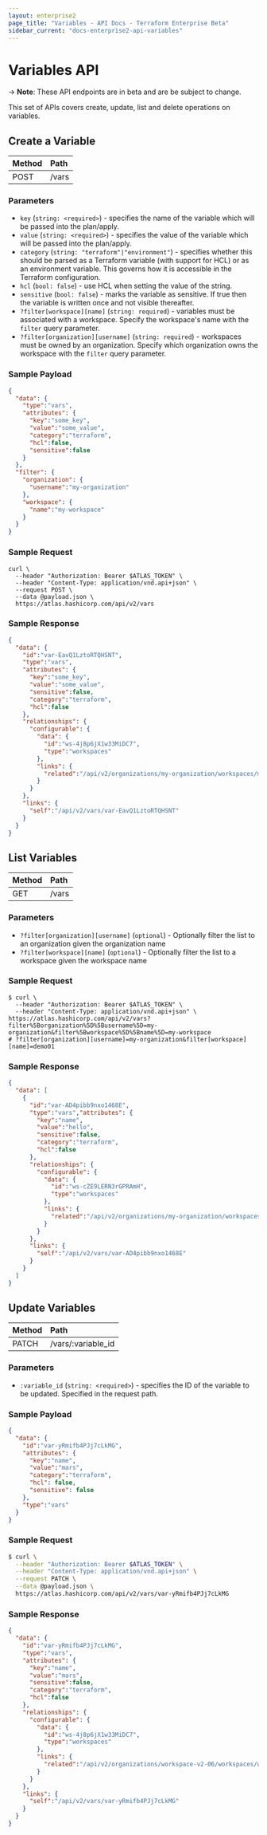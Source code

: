```yaml
---
layout: enterprise2
page_title: "Variables - API Docs - Terraform Enterprise Beta"
sidebar_current: "docs-enterprise2-api-variables"
---
```


# Variables API

-> **Note**: These API endpoints are in beta and are be subject to change.

This set of APIs covers create, update, list and delete operations on variables.


## Create a Variable

| Method | Path           |
| :----- | :------------- |
| POST | /vars |

### Parameters

- `key` (`string: <required>`) - specifies the name of the variable which will be passed into the plan/apply.
- `value` (`string: <required>`) - specifies the value of the variable which will be passed into the plan/apply.
- `category` (`string: "terraform"|"environment"`) - specifies whether this should be parsed as a Terraform variable (with support for HCL) or as an environment variable. This governs how it is accessible in the Terraform configuration.
- `hcl` (`bool: false`) - use HCL when setting the value of the string.
- `sensitive` (`bool: false`) - marks the variable as sensitive. If true then the variable is written once and not visible thereafter.
- `?filter[workspace][name]` (`string: required`) - variables must be associated with a workspace. Specify the workspace's name with the `filter` query parameter.
- `?filter[organization][username]` (`string: required`) - workspaces must be owned by an organization. Specify which organization owns the workspace with the `filter` query parameter.

### Sample Payload

```json
{
  "data": {
    "type":"vars",
    "attributes": {
      "key":"some_key",
      "value":"some_value",
      "category":"terraform",
      "hcl":false,
      "sensitive":false
    }
  },
  "filter": {
    "organization": {
      "username":"my-organization"
    },
    "workspace": {
      "name":"my-workspace"
    }
  }
}
```

### Sample Request

```shell
curl \
  --header "Authorization: Bearer $ATLAS_TOKEN" \
  --header "Content-Type: application/vnd.api+json" \
  --request POST \
  --data @payload.json \
  https://atlas.hashicorp.com/api/v2/vars
```

### Sample Response

```json
{
  "data": {
    "id":"var-EavQ1LztoRTQHSNT",
    "type":"vars",
    "attributes": {
      "key":"some_key",
      "value":"some_value",
      "sensitive":false,
      "category":"terraform",
      "hcl":false
    },
    "relationships": {
      "configurable": {
        "data": {
          "id":"ws-4j8p6jX1w33MiDC7",
          "type":"workspaces"
        },
        "links": {
          "related":"/api/v2/organizations/my-organization/workspaces/my-workspace"
        }
      }
    },
    "links": {
      "self":"/api/v2/vars/var-EavQ1LztoRTQHSNT"
    }
  }
}
```

## List Variables

| Method | Path           |
| :----- | :------------- |
| GET | /vars |

### Parameters

- `?filter[organization][username]` (`optional`) - Optionally filter the list to an organization given the organization name
- `?filter[workspace][name]` (`optional`) - Optionally filter the list to a workspace given the workspace name

### Sample Request

```shell
$ curl \
  --header "Authorization: Bearer $ATLAS_TOKEN" \
  --header "Content-Type: application/vnd.api+json" \
https://atlas.hashicorp.com/api/v2/vars?filter%5Borganization%5D%5Busername%5D=my-organization&filter%5Bworkspace%5D%5Bname%5D=my-workspace
# ?filter[organization][username]=my-organization&filter[workspace][name]=demo01
```

### Sample Response

```json
{
  "data": [
    {
      "id":"var-AD4pibb9nxo1468E",
      "type":"vars","attributes": {
        "key":"name",
        "value":"hello",
        "sensitive":false,
        "category":"terraform",
        "hcl":false
      },
      "relationships": {
        "configurable": {
          "data": {
            "id":"ws-cZE9LERN3rGPRAmH",
            "type":"workspaces"
          },
          "links": {
            "related":"/api/v2/organizations/my-organization/workspaces/my-workspace"
          }
        }
      },
      "links": {
        "self":"/api/v2/vars/var-AD4pibb9nxo1468E"
      }
    }
  ]
}
```

## Update Variables

| Method | Path           |
| :----- | :------------- |
| PATCH | /vars/:variable_id |

### Parameters

- `:variable_id` (`string: <required>`) - specifies the ID of the variable to be updated. Specified in the request path.

### Sample Payload

```json
{
  "data": {
    "id":"var-yRmifb4PJj7cLkMG",
    "attributes": {
      "key":"name",
      "value":"mars",
      "category":"terraform",
      "hcl": false,
      "sensitive": false
    },
    "type":"vars"
  }
}
```

### Sample Request

```bash
$ curl \
  --header "Authorization: Bearer $ATLAS_TOKEN" \
  --header "Content-Type: application/vnd.api+json" \
  --request PATCH \
  --data @payload.json \
  https://atlas.hashicorp.com/api/v2/vars/var-yRmifb4PJj7cLkMG
```

### Sample Response

```json
{
  "data": {
    "id":"var-yRmifb4PJj7cLkMG",
    "type":"vars",
    "attributes": {
      "key":"name",
      "value":"mars",
      "sensitive":false,
      "category":"terraform",
      "hcl":false
    },
    "relationships": {
      "configurable": {
        "data": {
          "id":"ws-4j8p6jX1w33MiDC7",
          "type":"workspaces"
        },
        "links": {
          "related":"/api/v2/organizations/workspace-v2-06/workspaces/workspace-v2-06"
        }
      }
    },
    "links": {
      "self":"/api/v2/vars/var-yRmifb4PJj7cLkMG"
    }
  }
}
```

